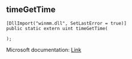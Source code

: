 ## timeGetTime

```
[DllImport("winmm.dll", SetLastError = true)]
public static extern uint timeGetTime(
   
);
```

Microsoft documentation: [Link](https://learn.microsoft.com/en-us/windows/win32/api/timeapi/nf-timeapi-timegettime)
